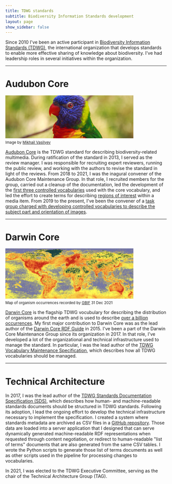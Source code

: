 ```yaml
---
title: TDWG standards
subtitle: Biodiversity Information Standards development
layout: page
show_sidebar: false
---
```


Since 2010 I've been an active participant in [Biodiversity Information Standards (TDWG)](https://www.tdwg.org/), the international organization that develops standards to enable more effective sharing of knowledge about biodiversity. I've had leadership roles in several initiatives within the organization. 

------

# Audubon Core

<img src="/img/ac_bird.jpg" alt="Audubon Core parrot" width="400"><br/>
<small>Image by <a href="https://unsplash.com/photos/gGC63oug3iY">Mikhail Vasilyev</a></small>

[Audubon Core](https://www.tdwg.org/standards/ac/) is the TDWG standard for describing biodiversity-related multimedia. During ratification of the standard in 2013, I served as the review manager. I was responsible for recruiting expert reviewers, running the public review, and working with the authors to revise the standard in light of the reviews. From 2018 to 2021, I was the inagural convener of the Audubon Core Maintenance Group. In that role, I recruited members for the group, carried out a cleanup of the documentation, led the development of the [first three controlled vocabularies](https://www.tdwg.org/standards/ac/#parts%20of%20the%20standard) used with the core vocabulary, and led the effort to create terms for describing [regions of interest](https://github.com/tdwg/ac/blob/master/roi-recipes.md) within a media item. From 2019 to the present, I've been the convener of a [task group charged with developing controlled vocabularies to describe the subject part and orientation of images](https://github.com/tdwg/ac/tree/master/views).

------

# Darwin Core

<img src="/img/occurrence_map.png" alt="organism occurrence map" width="400"><br/>
<small>Map of organism occurrences recorded by <a href="https://www.gbif.org/">GBIF</a> 31 Dec 2021</small>

[Darwin Core](https://www.tdwg.org/standards/dwc/) is the flagship TDWG vocubulary for describing the distribution of organisms around the earth and is used to describe [over a billion occurrences](https://www.gbif.org/). My first major contribution to Darwin Core was as the lead author of the [Darwin Core RDF Guide](http://rs.tdwg.org/dwc/terms/guides/rdf/) in 2015. I've been a part of the Darwin Core Maintenance Group since its organization in 2017. In that role, I've developed a lot of the organizational and technical infrastructure used to manage the standard. In particular, I was the lead author of the [TDWG Vocabulary Maintenance Specification](http://rs.tdwg.org/vms/doc/specification/), which describes how all TDWG vocabularies should be managed.

------

# Technical Architecture

In 2017, I was the lead author of the [TDWG Standards Documentation Specification (SDS)](http://rs.tdwg.org/sds/doc/specification/), which describes how human- and machine-readable standards documents should be structured in TDWG standards. Following its adoption, I lead the ongoing effort to develop the technical infrastructure necessary to implement the specification. I created a system where standards metadata are archived as CSV files in a [GitHub repository](https://github.com/tdwg/rs.tdwg.org). Those data are loaded into a server application that I designed that can serve dynamically generated machine-readable RDF representations when requested through content negotiation, or redirect to human-readable "list of terms" documents that are also generated from the same CSV tables. I wrote the Python scripts to generate those list of terms documents as well as other scripts used in the pipeline for processing changes to vocabularies. 

In 2021, I was elected to the TDWG Executive Committee, serving as the chair of the Technical Architecture Group (TAG). 